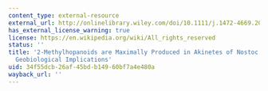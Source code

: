 ```yaml
---
content_type: external-resource
external_url: http://onlinelibrary.wiley.com/doi/10.1111/j.1472-4669.2009.00217.x/abstract
has_external_license_warning: true
license: https://en.wikipedia.org/wiki/All_rights_reserved
status: ''
title: '2-Methylhopanoids are Maximally Produced in Akinetes of Nostoc Punctiforme:
  Geobiological Implications'
uid: 34f55dcb-26af-45bd-b149-60bf7a4e480a
wayback_url: ''
---
```

